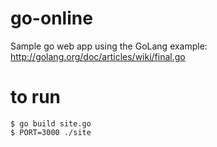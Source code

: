 go-online
=========

Sample go web app using the GoLang example: http://golang.org/doc/articles/wiki/final.go

to run
======

```
$ go build site.go
$ PORT=3000 ./site
```
